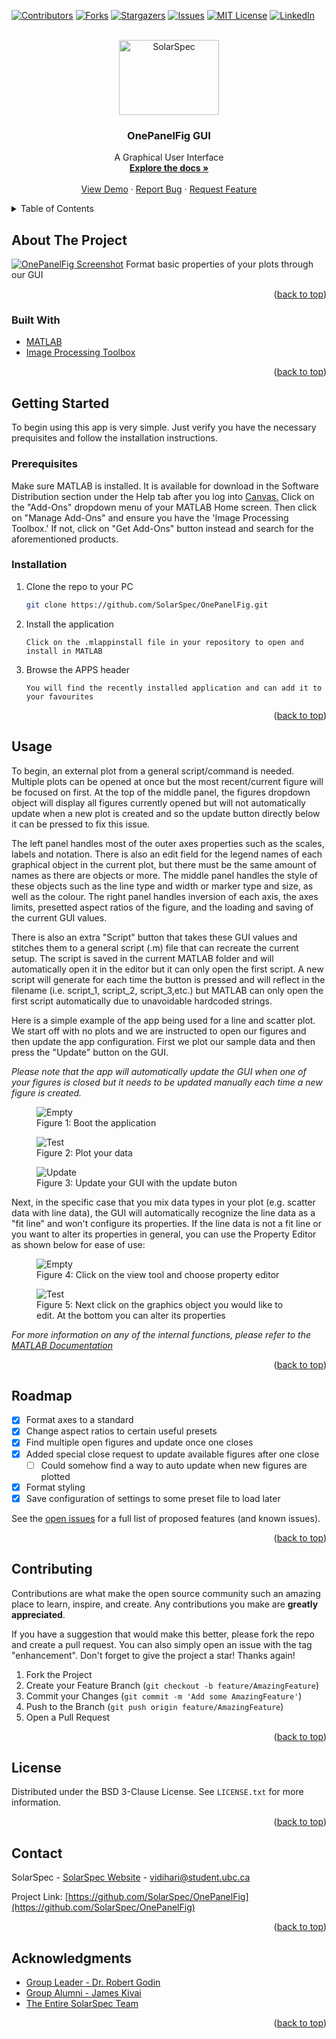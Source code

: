 <div id="top"></div>

<!-- PROJECT SHIELDS -->
[![Contributors][contributors-shield]][contributors-url]
[![Forks][forks-shield]][forks-url]
[![Stargazers][stars-shield]][stars-url]
[![Issues][issues-shield]][issues-url]
[![MIT License][license-shield]][license-url]
[![LinkedIn][linkedin-shield]][linkedin-url]



<!-- PROJECT LOGO -->
<br />
<div align="center">
  <a href="https://github.com/SolarSpec/OnePanelFig">
    <img src="OnePanelFig_resources/logo.png" alt="SolarSpec" width="160" height="120">
  </a>

<h3 align="center">OnePanelFig GUI</h3>

  <p align="center">
    A Graphical User Interface 
    <br />
    <a href="https://github.com/SolarSpec/OnePanelFig"><strong>Explore the docs »</strong></a>
    <br />
    <br />
    <a href="https://github.com/SolarSpec/OnePanelFig">View Demo</a>
    ·
    <a href="https://github.com/SolarSpec/OnePanelFig/issues">Report Bug</a>
    ·
    <a href="https://github.com/SolarSpec/OnePanelFig/issues">Request Feature</a>
  </p>
</div>



<!-- TABLE OF CONTENTS -->
<details>
  <summary>Table of Contents</summary>
  <ol>
    <li>
      <a href="#about-the-project">About The Project</a>
      <ul>
        <li><a href="#built-with">Built With</a></li>
      </ul>
    </li>
    <li>
      <a href="#getting-started">Getting Started</a>
      <ul>
        <li><a href="#prerequisites">Prerequisites</a></li>
        <li><a href="#installation">Installation</a></li>
      </ul>
    </li>
    <li><a href="#usage">Usage</a></li>
    <li><a href="#roadmap">Roadmap</a></li>
    <li><a href="#contributing">Contributing</a></li>
    <li><a href="#license">License</a></li>
    <li><a href="#contact">Contact</a></li>
    <li><a href="#acknowledgments">Acknowledgments</a></li>
  </ol>
</details>



<!-- ABOUT THE PROJECT -->
## About The Project

[![OnePanelFig Screenshot][product-screenshot]](https://solarspec.ok.ubc.ca/)
Format basic properties of your plots through our GUI
<p align="right">(<a href="#top">back to top</a>)</p>



### Built With

* [MATLAB](https://www.mathworks.com/products/matlab.html)
* [Image Processing Toolbox](https://www.mathworks.com/help/images/)
<p align="right">(<a href="#top">back to top</a>)</p>



<!-- GETTING STARTED -->
## Getting Started

To begin using this app is very simple. Just verify you have the necessary prequisites and follow the installation instructions.

### Prerequisites

Make sure MATLAB is installed. It is available for download in the Software Distribution section under the Help tab after you log into [Canvas.](https://canvas.ubc.ca/)
Click on the "Add-Ons" dropdown menu of your MATLAB Home screen. Then click on "Manage Add-Ons" and ensure you have the 'Image Processing Toolbox.' If not, click on "Get Add-Ons" button instead and search for the aforementioned products.

### Installation

1. Clone the repo to your PC
   ```sh
   git clone https://github.com/SolarSpec/OnePanelFig.git
   ```
2. Install the application 
   ```
   Click on the .mlappinstall file in your repository to open and install in MATLAB
   ```
3. Browse the APPS header
   ```
   You will find the recently installed application and can add it to your favourites
   ```

<p align="right">(<a href="#top">back to top</a>)</p>



<!-- USAGE EXAMPLES -->
## Usage
To begin, an external plot from a general script/command is needed. Multiple plots can be opened at once but the most recent/current figure will be focused on first. At the top of the middle panel, the figures dropdown object will display all figures currently opened but will not automatically update when a new plot is created and so the update button directly below it can be pressed to fix this issue. 

The left panel handles most of the outer axes properties such as the scales, labels and notation. There is also an edit field for the legend names of each graphical object in the current plot, but there must be the same amount of names as there are objects or more. The middle panel handles the style of these objects such as the line type and width or marker type and size, as well as the colour. The right panel handles inversion of each axis, the axes limits, presetted aspect ratios of the figure, and the loading and saving of the current GUI values. 

There is also an extra "Script" button that takes these GUI values and stitches them to a general script (.m) file that can recreate the current setup. The script is saved in the current MATLAB folder and will automatically open it in the editor but it can only open the first script. A new script will generate for each time the button is pressed and will reflect in the filename (i.e. script_1, script_2, script_3,etc.) but MATLAB can only open the first script automatically due to unavoidable hardcoded strings.

Here is a simple example of the app being used for a line and scatter plot. We start off with no plots and we are instructed to open our figures and then update the app configuration. First we plot our sample data and then press the "Update" button on the GUI.

_Please note that the app will automatically update the GUI when one of your figures is closed but it needs to be updated manually each time a new figure is created._

  <figure>
    <img src="OnePanelFig_resources/EmptyFigures.png" alt="Empty">
    <figcaption> Figure 1: Boot the application </figcaption>
  </figure>
  <figure>
    <img src="OnePanelFig_resources/TestCode.png" alt="Test">
    <figcaption> Figure 2: Plot your data </figcaption>
  </figure>
  <figure>
    <img src="OnePanelFig_resources/Update.png" alt="Update">
    <figcaption> Figure 3: Update your GUI with the update buton</figcaption>
  </figure>


Next, in the specific case that you mix data types in your plot (e.g. scatter data with line data), the GUI will automatically recognize the line data as a "fit line" and won't configure its properties. If the line data is not a fit line or you want to alter its properties in general, you can use the Property Editor as shown below for ease of use:

  <figure>
    <img src="OnePanelFig_resources/PropEditor1.png" alt="Empty">
    <figcaption> Figure 4: Click on the view tool and choose property editor </figcaption>
  </figure>
  <figure>
    <img src="OnePanelFig_resources/PropEditor2.png" alt="Test">
    <figcaption> Figure 5: Next click on the graphics object you would like to edit. At the bottom you can alter its properties </figcaption>
  </figure>

_For more information on any of the internal functions, please refer to the [MATLAB Documentation](https://www.mathworks.com/help/matlab/)_

<p align="right">(<a href="#top">back to top</a>)</p>



<!-- ROADMAP -->
## Roadmap

- [X] Format axes to a standard
- [X] Change aspect ratios to certain useful presets
- [X] Find multiple open figures and update once one closes
- [X] Added special close request to update available figures after one close
  - [ ] Could somehow find a way to auto update when new figures are plotted
- [X] Format styling
- [X] Save configuration of settings to some preset file to load later

See the [open issues](https://github.com/SolarSpec/OnePanelFig/issues) for a full list of proposed features (and known issues).

<p align="right">(<a href="#top">back to top</a>)</p>



<!-- CONTRIBUTING -->
## Contributing

Contributions are what make the open source community such an amazing place to learn, inspire, and create. Any contributions you make are **greatly appreciated**.

If you have a suggestion that would make this better, please fork the repo and create a pull request. You can also simply open an issue with the tag "enhancement".
Don't forget to give the project a star! Thanks again!

1. Fork the Project
2. Create your Feature Branch (`git checkout -b feature/AmazingFeature`)
3. Commit your Changes (`git commit -m 'Add some AmazingFeature'`)
4. Push to the Branch (`git push origin feature/AmazingFeature`)
5. Open a Pull Request

<p align="right">(<a href="#top">back to top</a>)</p>



<!-- LICENSE -->
## License

Distributed under the BSD 3-Clause License. See `LICENSE.txt` for more information.

<p align="right">(<a href="#top">back to top</a>)</p>



<!-- CONTACT -->
## Contact

SolarSpec - [SolarSpec Website](https://solarspec.ok.ubc.ca/) - vidihari@student.ubc.ca

Project Link: [https://github.com/SolarSpec/OnePanelFig](https://github.com/SolarSpec/OnePanelFig)

<p align="right">(<a href="#top">back to top</a>)</p>



<!-- ACKNOWLEDGMENTS -->
## Acknowledgments

* [Group Leader - Dr. Robert Godin](https://solarspec.ok.ubc.ca/people/)
* [Group Alumni - James Kivai](https://solarspec.ok.ubc.ca/people/)
* [The Entire SolarSpec Team](https://solarspec.ok.ubc.ca/people/)

<p align="right">(<a href="#top">back to top</a>)</p>



<!-- MARKDOWN LINKS & IMAGES -->
<!-- https://www.markdownguide.org/basic-syntax/#reference-style-links -->
[contributors-shield]: https://img.shields.io/github/contributors/SolarSpec/OnePanelFig.svg?style=for-the-badge
[contributors-url]: https://github.com/SolarSpec/OnePanelFig/graphs/contributors
[forks-shield]: https://img.shields.io/github/forks/SolarSpec/OnePanelFig.svg?style=for-the-badge
[forks-url]: https://github.com/SolarSpec/OnePanelFig/network/members
[stars-shield]: https://img.shields.io/github/stars/SolarSpec/OnePanelFig.svg?style=for-the-badge
[stars-url]: https://github.com/SolarSpec/OnePanelFig/stargazers
[issues-shield]: https://img.shields.io/github/issues/SolarSpec/OnePanelFig.svg?style=for-the-badge
[issues-url]: https://github.com/SolarSpec/OnePanelFig/issues
[license-shield]: https://img.shields.io/github/license/SolarSpec/OnePanelFig.svg?style=for-the-badge
[license-url]: https://github.com/SolarSpec/OnePanelFig/blob/main/LICENSE
[linkedin-shield]: https://img.shields.io/badge/-LinkedIn-black.svg?style=for-the-badge&logo=linkedin&colorB=555
[linkedin-url]: https://linkedin.com/in/haris-vidimlic-06730019b/
[product-screenshot]: OnePanelFig_resources/Screenshot.png
